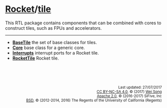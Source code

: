[Rocket](Readme.md)/[tile](https://github.com/freechipsproject/rocket-chip/tree/master/src/main/scala/tile)
========================
This RTL package contains components that can be combined with cores to construct tiles, such as FPUs and accelerators.

**********************

+ **[BaseTile](tile/BaseTile.md)** the set of base classes for tiles.
+ **[Core](tile/Core.md)** base class for a generic core.
+ **[Interrupts](tile/Interrupts.md)** interrupt ports for a Rocket tile.
+ **[RocketTile](tile/RocketTile.md)** Rocket tile.

<br><br><br><p align="right">
<sub>
Last updated: 27/07/2017<br>
[CC BY-NC-SA 4.0](https://creativecommons.org/licenses/by-nc-sa/4.0/), &copy; (2017) [Wei Song](mailto:wsong83@gmail.com)<br>
[Apache 2.0](https://github.com/freechipsproject/rocket-chip/blob/master/LICENSE.SiFive), &copy; (2016-2017) SiFive, Inc<br>
[BSD](https://github.com/freechipsproject/rocket-chip/blob/master/LICENSE.Berkeley), &copy; (2012-2014, 2016) The Regents of the University of California (Regents)
</sub>
</p>
